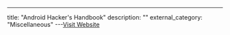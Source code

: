 ---
title: "Android Hacker's Handbook"
description: ""
external_category: "Miscellaneous"
---[Visit Website](https://www.amazon.com/Android-Hackers-Handbook-Joshua-Drake/dp/111860864X)


